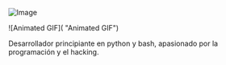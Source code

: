 ![Image](https://c4.wallpaperflare.com/wallpaper/670/229/280/anime-tengen-toppa-gurren-lagann-simon-tengen-toppa-gurren-lagann-wallpaper-preview.jpg)

![Animated GIF]( "Animated GIF")

Desarrollador principiante en python y bash, apasionado por la programación y el hacking. 